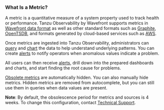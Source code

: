 ### What Is a Metric?

A metric is a quantitative measure of a system property used to track health or performance. Tanzu Observability by Wavefront supports metrics
in [Wavefront data format](https://docs.wavefront.com/wavefront_data_format.html) as well as other standard formats such as [Graphite](https://graphite.readthedocs.io/en/latest/index.html),  [OpenTSDB](http://opentsdb.net/docs/build/html/user_guide/writing), and formats generated by cloud-based services
such as [AWS](https://docs.wavefront.com/integrations_aws_metrics.html).

Once metrics are ingested into Tanzu Observability, administrators can [query](https://docs.wavefront.com/query_language_getting_started.html) and
[chart](https://docs.wavefront.com/ui_charts.html) the data to help understand underlying patterns. You can create
[alerts](https://docs.wavefront.com/alerts_manage.html) to notify operators when anomalous values indicate a problem.

All users can then receive [alerts](https://docs.wavefront.com/alerts.html), drill down into the prepared dashboards and charts, and start finding the root cause for problems.

[Obsolete metrics](metrics_managing.html#obsolete-metrics) are automatically hidden. You can also manually hide metrics. Hidden metrics are removed from autocomplete, but you can still use them in queries when data values are present.

**Note**: By default, the obsolescence period for metrics and sources is 4 weeks. To change this configuration, contact [Technical Support](https://docs.wavefront.com/wavefront_support_feedback.html).
